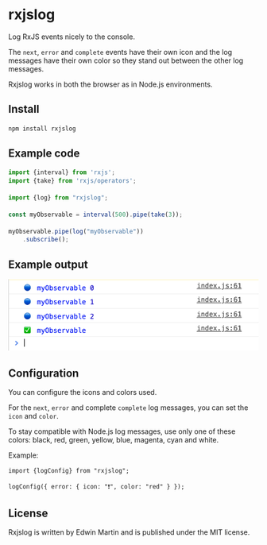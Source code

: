 # rxjslog

Log RxJS events nicely to the console.

The `next`, `error` and `complete` events have their own icon and
the log messages have their own color so they stand out between
the other log messages.

Rxjslog works in both the browser as in Node.js environments.

## Install

```sh
npm install rxjslog
```


## Example code

```javascript
import {interval} from 'rxjs';
import {take} from 'rxjs/operators';

import {log} from "rxjslog";

const myObservable = interval(500).pipe(take(3));

myObservable.pipe(log("myObservable"))
    .subscribe();
```

## Example output

![Example output of rxjslog](https://raw.githubusercontent.com/edwinm/rxjslog/master/example/example-output.png)

## Configuration

You can configure the icons and colors used.

For the `next`, `error` and complete `complete` log messages,
you can set the `icon` and `color`.

To stay compatible with Node.js log messages, use only one of these colors:
black, red, green, yellow, blue, magenta, cyan and white.

Example:
```
import {logConfig} from "rxjslog";

logConfig({ error: { icon: "❗", color: "red" } });
```

## License

Rxjslog is written by Edwin Martin and is published under the MIT license.
